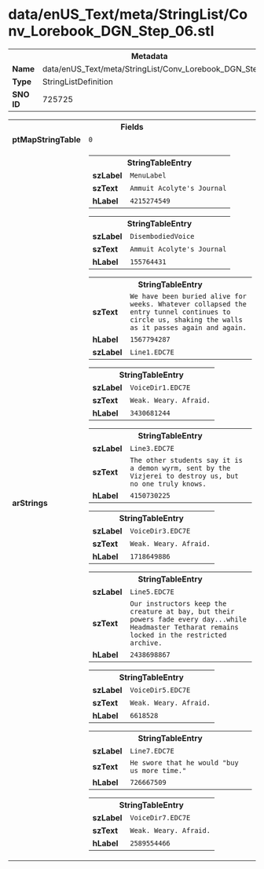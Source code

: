 <h1>data/enUS_Text/meta/StringList/Conv_Lorebook_DGN_Step_06.stl</h1><table><tr><th colspan="100%">Metadata</th></tr><tr><td><b>Name</b></td><td>data/enUS_Text/meta/StringList/Conv_Lorebook_DGN_Step_06.stl</td></tr><tr><td><b>Type</b></td><td>StringListDefinition</td></tr><tr><td><b>SNO ID</b></td><td>725725</td></tr></table>

<table><tr><th colspan="100%">Fields</th></tr><tr><td><b>ptMapStringTable</b></td><td><code>0</code></td></tr><tr><td><b>arStrings</b></td><td><table><tr><th colspan="100%">StringTableEntry</th></tr><tr><td><b>szLabel</b></td><td><code>MenuLabel</code></td></tr><tr><td><b>szText</b></td><td><code>Ammuit Acolyte's Journal</code></td></tr><tr><td><b>hLabel</b></td><td><code>4215274549</code></td></tr></table>


<table><tr><th colspan="100%">StringTableEntry</th></tr><tr><td><b>szLabel</b></td><td><code>DisembodiedVoice</code></td></tr><tr><td><b>szText</b></td><td><code>Ammuit Acolyte's Journal</code></td></tr><tr><td><b>hLabel</b></td><td><code>155764431</code></td></tr></table>


<table><tr><th colspan="100%">StringTableEntry</th></tr><tr><td><b>szText</b></td><td><code>We have been buried alive for weeks. Whatever collapsed the entry tunnel continues to circle us, shaking the walls as it passes again and again.</code></td></tr><tr><td><b>hLabel</b></td><td><code>1567794287</code></td></tr><tr><td><b>szLabel</b></td><td><code>Line1.EDC7E</code></td></tr></table>


<table><tr><th colspan="100%">StringTableEntry</th></tr><tr><td><b>szLabel</b></td><td><code>VoiceDir1.EDC7E</code></td></tr><tr><td><b>szText</b></td><td><code>Weak. Weary. Afraid.</code></td></tr><tr><td><b>hLabel</b></td><td><code>3430681244</code></td></tr></table>


<table><tr><th colspan="100%">StringTableEntry</th></tr><tr><td><b>szLabel</b></td><td><code>Line3.EDC7E</code></td></tr><tr><td><b>szText</b></td><td><code>The other students say it is a demon wyrm, sent by the Vizjerei to destroy us, but no one truly knows.</code></td></tr><tr><td><b>hLabel</b></td><td><code>4150730225</code></td></tr></table>


<table><tr><th colspan="100%">StringTableEntry</th></tr><tr><td><b>szLabel</b></td><td><code>VoiceDir3.EDC7E</code></td></tr><tr><td><b>szText</b></td><td><code>Weak. Weary. Afraid.</code></td></tr><tr><td><b>hLabel</b></td><td><code>1718649886</code></td></tr></table>


<table><tr><th colspan="100%">StringTableEntry</th></tr><tr><td><b>szLabel</b></td><td><code>Line5.EDC7E</code></td></tr><tr><td><b>szText</b></td><td><code>Our instructors keep the creature at bay, but their powers fade every day...while Headmaster Tetharat remains locked in the restricted archive.</code></td></tr><tr><td><b>hLabel</b></td><td><code>2438698867</code></td></tr></table>


<table><tr><th colspan="100%">StringTableEntry</th></tr><tr><td><b>szLabel</b></td><td><code>VoiceDir5.EDC7E</code></td></tr><tr><td><b>szText</b></td><td><code>Weak. Weary. Afraid.</code></td></tr><tr><td><b>hLabel</b></td><td><code>6618528</code></td></tr></table>


<table><tr><th colspan="100%">StringTableEntry</th></tr><tr><td><b>szLabel</b></td><td><code>Line7.EDC7E</code></td></tr><tr><td><b>szText</b></td><td><code>He swore that he would "buy us more time."</code></td></tr><tr><td><b>hLabel</b></td><td><code>726667509</code></td></tr></table>


<table><tr><th colspan="100%">StringTableEntry</th></tr><tr><td><b>szLabel</b></td><td><code>VoiceDir7.EDC7E</code></td></tr><tr><td><b>szText</b></td><td><code>Weak. Weary. Afraid.</code></td></tr><tr><td><b>hLabel</b></td><td><code>2589554466</code></td></tr></table>


</td></tr></table>

